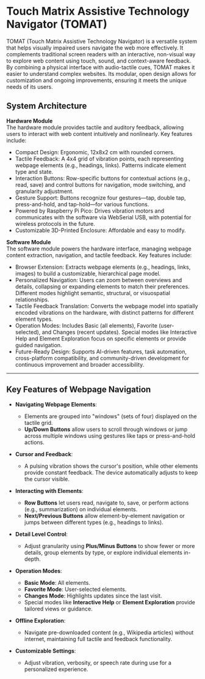 # Touch Matrix Assistive Technology Navigator (TOMAT)
TOMAT (Touch Matrix Assistive Technology Navigator) is a versatile system that helps visually impaired users navigate the web more effectively. It complements traditional screen readers with an interactive, non-visual way to explore web content using touch, sound, and context-aware feedback. By combining a physical interface with audio-tactile cues, TOMAT makes it easier to understand complex websites. Its modular, open design allows for customization and ongoing improvements, ensuring it meets the unique needs of its users.

## System Architecture
**Hardware Module**  
The hardware module provides tactile and auditory feedback, allowing users to interact with web content intuitively and nonlinearly. Key features include:

* Compact Design: Ergonomic, 12x8x2 cm with rounded corners.
* Tactile Feedback: A 4x4 grid of vibration points, each representing webpage elements (e.g., headings, links). Patterns indicate element type and state.
* Interaction Buttons: Row-specific buttons for contextual actions (e.g., read, save) and control buttons for navigation, mode switching, and granularity adjustment.
* Gesture Support: Buttons recognize four gestures—tap, double tap, press-and-hold, and tap-hold—for various functions.
* Powered by Raspberry Pi Pico: Drives vibration motors and communicates with the software via WebSerial USB, with potential for wireless protocols in the future.
* Customizable 3D-Printed Enclosure: Affordable and easy to modify.

**Software Module**  
The software module powers the hardware interface, managing webpage content extraction, navigation, and tactile feedback. Key features include:

* Browser Extension: Extracts webpage elements (e.g., headings, links, images) to build a customizable, hierarchical page model.
* Personalized Navigation: Users can zoom between overviews and details, collapsing or expanding elements to match their preferences. Different modes highlight semantic, structural, or visuospatial relationships.
* Tactile Feedback Translation: Converts the webpage model into spatially encoded vibrations on the hardware, with distinct patterns for different element types.
* Operation Modes: Includes Basic (all elements), Favorite (user-selected), and Changes (recent updates). Special modes like Interactive Help and Element Exploration focus on specific elements or provide guided navigation.
* Future-Ready Design: Supports AI-driven features, task automation, cross-platform compatibility, and community-driven development for continuous improvement and broader accessibility.

---

## Key Features of Webpage Navigation

- **Navigating Webpage Elements**:  
  - Elements are grouped into "windows" (sets of four) displayed on the tactile grid.  
  - **Up/Down Buttons** allow users to scroll through windows or jump across multiple windows using gestures like taps or press-and-hold actions.  

- **Cursor and Feedback**:  
  - A pulsing vibration shows the cursor's position, while other elements provide constant feedback. The device automatically adjusts to keep the cursor visible.  

- **Interacting with Elements**:  
  - **Row Buttons** let users read, navigate to, save, or perform actions (e.g., summarization) on individual elements.  
  - **Next/Previous Buttons** allow element-by-element navigation or jumps between different types (e.g., headings to links).  

- **Detail Level Control**:  
  - Adjust granularity using **Plus/Minus Buttons** to show fewer or more details, group elements by type, or explore individual elements in-depth.  

- **Operation Modes**:  
  - **Basic Mode**: All elements.  
  - **Favorite Mode**: User-selected elements.  
  - **Changes Mode**: Highlights updates since the last visit.  
  - Special modes like **Interactive Help** or **Element Exploration** provide tailored views or guidance.  

- **Offline Exploration**:  
  - Navigate pre-downloaded content (e.g., Wikipedia articles) without internet, maintaining full tactile and feedback functionality.  

- **Customizable Settings**:  
  - Adjust vibration, verbosity, or speech rate during use for a personalized experience.  